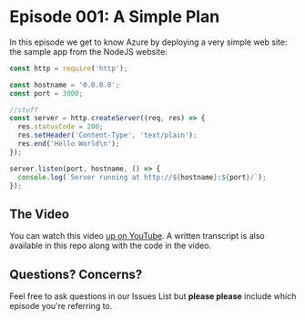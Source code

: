 # Episode 001: A Simple Plan
In this episode we get to know Azure by deploying a very simple web site: the sample app from the NodeJS website:

```js
const http = require('http');

const hostname = '0.0.0.0';
const port = 3000;

//stuff
const server = http.createServer((req, res) => {
  res.statusCode = 200;
  res.setHeader('Content-Type', 'text/plain');
  res.end('Hello World\n');
});

server.listen(port, hostname, () => {
  console.log(`Server running at http://${hostname}:${port}/`);
});
```

## The Video
You can watch this video [up on YouTube](https://www.youtube.com/watch?v=ibGxAue-Z4k). A written transcript is also available in this repo along with the code in the video.

## Questions? Concerns?
Feel free to ask questions in our Issues List but **please please** include which episode you're referring to.
